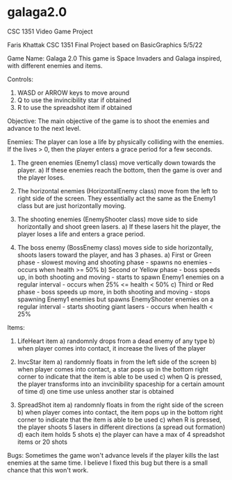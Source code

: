 # galaga2.0
CSC 1351 Video Game Project

Faris Khattak
CSC 1351 Final Project based on BasicGraphics
5/5/22

Game Name: Galaga 2.0
This game is Space Invaders and Galaga inspired, with different enemies and items.

Controls:
1) WASD or ARROW keys to move around
2) Q to use the invincibility star if obtained
3) R to use the spreadshot item if obtained


Objective:
The main objective of the game is to shoot the enemies and advance to the next level.


Enemies:
The player can lose a life by physically colliding with the enemies. If the lives > 0, then the player enters a grace period
for a few seconds.

1) The green enemies (Enemy1 class) move vertically down towards the player.
	a) If these enemies reach the bottom, then the game is over and the player loses.

2) The horizontal enemies (HorizontalEnemy class) move from the left to right side of the screen. They essentially act the
   same as the Enemy1 class but are just horizontally moving.

3) The shooting enemies (EnemyShooter class) move side to side horizontally and shoot green lasers.
	a) If these lasers hit the player, the player loses a life and enters a grace period.

4) The boss enemy (BossEnemy class) moves side to side horizontally, shoots lasers toward the player, and has 3 phases.
	a) First or Green phase
		- slowest moving and shooting phase
		- spawns no enemies
		- occurs when health >= 50%
	b) Second or Yellow phase
		- boss speeds up, in both shooting and moving
		- starts to spawn Enemy1 enemies on a regular interval
		- occurs when 25% <= health < 50%
	c) Third or Red phase
		- boss speeds up more, in both shooting and moving
		- stops spawning Enemy1 enemies but spawns EnemyShooter enemies on a regular interval
		- starts shooting giant lasers
		- occurs when health < 25%

Items:
1) LifeHeart item
	a) randomnly drops from a dead enemy of any type
	b) when player comes into contact, it increase the lives of the player

2) InvcStar item
	a) randomnly floats in from the left side of the screen
	b) when player comes into contact, a star pops up in the bottom right corner to indicate that the item is able to be used
	c) when Q is pressed, the player transforms into an invcinibility spaceship for a certain amount of time
	d) one time use unless another star is obtained

3) SpreadShot item
	a) randomnly floats in from the right side of the screen
	b) when player comes into contact, the item pops up in the bottom right corner to indicate that the item is able to be used
	c) when R is pressed, the player shoots 5 lasers in different directions (a spread out formation)
	d) each item holds 5 shots
	e) the player can have a max of 4 spreadshot items or 20 shots

Bugs:
Sometimes the game won't advance levels if the player kills the last enemies at the same time. I believe I fixed this bug but
there is a small chance that this won't work.
